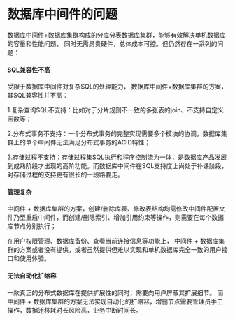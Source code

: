 

# 数据库中间件的问题

数据库中间件+数据库集群构成的分库分表数据库集群，能够有效解决单机数据库的容量和性能问题，
同时无需昂贵硬件，总体成本可控。但仍然存在一系列的问题：

####  SQL兼容性不高

受限于数据库中间件对复杂SQL的处理能力， 数据库中间件+数据库集群的方案，其SQL兼容性并不高：

1.复杂查询SQL不支持：比如对于分片规则不一致的多张表的join、不支持自定义函数等；

2.分布式事务不支持：一个分布式事务的完整实现需要多个模块的协调，数据库集群上的单个中间件无法满足分布式事务的ACID特性；

3.存储过程不支持：存储过程集SQL执行和程序控制流为一体，是数据库产品发展到成熟阶段才出现的高阶功能。而数据库中间件在SQL支持度上尚处于补课阶段，对存储过程的支持更有很长的一段路要走。

####  管理复杂

中间件 +
数据库集群的方案，创建/删除库表、修改表结构均需修改中间件配置文件乃至重启中间件，而创建/删除索引、增加引用约束等操作，则需要在每个数据库节点分别执行；

在用户权限管理、数据库备份、查看当前连接信息等功能上， 中间件 +
数据库集群的方案或者没有提供，或者虽然提供但难以实现和单机数据库完全一致的用户接口和使用体验。

#### 无法自动化扩缩容

一款真正的分布式数据库在提供扩展性的同时，需要向用户屏蔽其扩展细节。 而中间件 +
数据库集群的方案无法实现自动化的扩缩容，增删节点需要管理员手工操作，数据迁移耗时长风险高，业务中断时间长。
